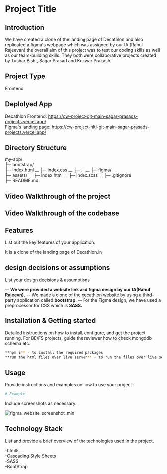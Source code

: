 # Project Title

## Introduction
We have created a clone of the landing page of Decathlon and also replicated a figma's webpage which was assigned by our IA (Rahul Rajeevan)  the overall aim of this project was to test our coding skills as well as our team-building skills. They both were collaborative projects created by Tushar Bisht, Sagar Prasad and Kunwar Prakash.

## Project Type
Frontend

## Deplolyed App
Decathlon Frontend: https://cw-project-git-main-sagar-prasads-projects.vercel.app/ <br/>
Figma's landing page: https://cw-project-nlti-git-main-sagar-prasads-projects.vercel.app/

## Directory Structure
my-app/ <br/>
├─ bootstrap/ <br/>
  ├─ index.html __
  ├─ index.css __
  ├─ ... __
├─ figma/ <br/>
  ├─ assets/ __
  ├─ index.html __
  ├─ index.scss __
├─ .gitignore <br/>
├─ README.md <br/>

## Video Walkthrough of the project


## Video Walkthrough of the codebase


## Features
List out the key features of your application.

It is a clone of the landing page of Decathlon.in 


## design decisions or assumptions
List your design decisions & assumptions

-- **We were provided a website link and figma design by our IA(Rahul Rajeevn).**
-- We made a clone of the decathlon website by using a third-party application called **bootstrap.**
-- For the Figma design, we have used a preprocessor for CSS which is **SASS.**

## Installation & Getting started
Detailed instructions on how to install, configure, and get the project running. For BE/FS projects, guide the reviewer how to check mongodb schema etc.

```bash
**npm i** - to install the required packages
**run the html files over live server** - to run the files over live server
```

## Usage
Provide instructions and examples on how to use your project.


```bash
# Example
```

Include screenshots as necessary.

![figma_website_screenshot_min](https://github.com/Sgrprsd11704088/CW-Project/assets/158509626/c8a52e5b-4891-4a5b-b2b0-7d4a896e7b63)



## Technology Stack
List and provide a brief overview of the technologies used in the project.

-html5 <br />
-Cascading Style Sheets <br />
-SASS <br />
-BootStrap <br />

